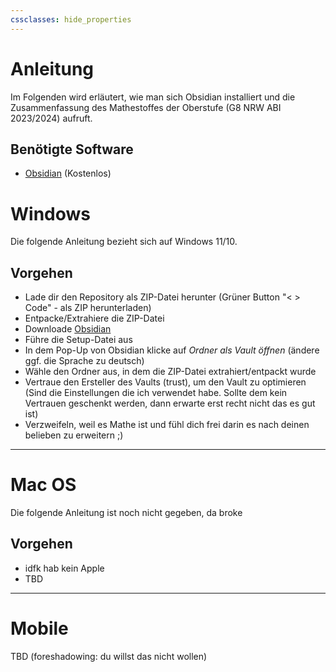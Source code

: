 ```yaml
---
cssclasses: hide_properties
---
```

# Anleitung

Im Folgenden wird erläutert, wie man sich Obsidian installiert und die Zusammenfassung des Mathestoffes der Oberstufe (G8 NRW ABI 2023/2024) aufruft.

## Benötigte Software

- [Obsidian](https://obsidian.md/download) (Kostenlos)

# Windows

Die folgende Anleitung bezieht sich auf Windows 11/10.

## Vorgehen 

- Lade dir den Repository als ZIP-Datei herunter (Grüner Button "< > Code" - als ZIP herunterladen)
- Entpacke/Extrahiere die ZIP-Datei
- Downloade [Obsidian](https://obsidian.md/download) 
- Führe die Setup-Datei aus
- In dem Pop-Up von Obsidian klicke auf _Ordner als Vault öffnen_ (ändere ggf. die Sprache zu deutsch)
- Wähle den Ordner aus, in dem die ZIP-Datei extrahiert/entpackt wurde
- Vertraue den Ersteller des Vaults (trust), um den Vault zu optimieren 
	(Sind die Einstellungen die ich verwendet habe. Sollte dem kein Vertrauen geschenkt werden, dann erwarte erst recht nicht das es gut ist)
- Verzweifeln, weil es Mathe ist und fühl dich frei darin es nach deinen belieben zu erweitern ;)

---
# Mac OS

Die folgende Anleitung ist noch nicht gegeben, da broke 

## Vorgehen

- idfk hab kein Apple 
- TBD

---
# Mobile

TBD (foreshadowing: du willst das nicht wollen)

